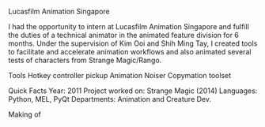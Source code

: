 Lucasfilm Animation Singapore

I had the opportunity to intern at Lucasfilm Animation Singapore and fulfill the duties of a technical animator in the animated feature division for 6 months.
Under the supervision of Kim Ooi and Shih Ming Tay, I created tools to facilitate and accelerate animation workflows and also animated several tests of characters from Strange Magic/Rango.

Tools
Hotkey controller pickup
Animation Noiser 
Copymation toolset


Quick Facts
Year: 2011
Project worked on: Strange Magic (2014)
Languages: Python, MEL, PyQt
Departments: Animation and Creature Dev.

Making of
